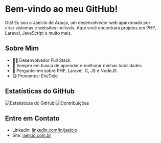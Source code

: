 # Bem-vindo ao meu GitHub!

Olá! Eu sou o Jaelcio de Araujo, um desenvolvedor web apaixonado por criar sistemas e websites incríveis. Aqui você encontrará projetos em PHP, Laravel, JavaScript e muito mais.

## Sobre Mim

- 👨‍💻 Desenvolvedor Full Stack
- 🌱 Sempre em busca de aprender e melhorar minhas habilidades
- 💬 Pergunte-me sobre PHP, Laravel, C, JS e NodeJS.
- 😄 Pronomes: Ele/Dele

## Estatísticas do GitHub

![Estatísticas do GitHub](https://github-readme-stats.vercel.app/api?username=Jaelcio-de-Araujo&show_icons=true&theme=radical)
![Contribuições](https://github-readme-streak-stats.herokuapp.com/?user=Jaelcio-de-Araujo&theme=radical)

## Entre em Contato

- LinkedIn: [linkedin.com/in/jaelcio](https://www.linkedin.com/in/jaelcio-araujo/)
- Site: [jaelcio.com.br](https://jaelcio.com.br)
